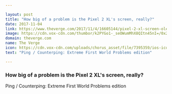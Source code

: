 ```yaml
---

layout: post
title: "How big of a problem is the Pixel 2 XL's screen, really?"
date: 2017-11-04
link: https://www.theverge.com/2017/11/4/16605144/pixel-2-xl-screen-oled-color-shift-issues-ping-counterping
image: https://cdn.vox-cdn.com/thumbor/k2PYGo1-_seOWumMhX8QItn45nI=/0x292:2040x1360/fit-in/1200x630/cdn.vox-cdn.com/uploads/chorus_asset/file/9474573/jbareham_171014_2050_0414.jpg
domain: theverge.com
name: The Verge
icon: https://cdn.vox-cdn.com/uploads/chorus_asset/file/7395359/ios-icon.0.png
text: "Ping / Counterping: Extreme First World Problems edition"

---
```


### How big of a problem is the Pixel 2 XL's screen, really?

Ping / Counterping: Extreme First World Problems edition